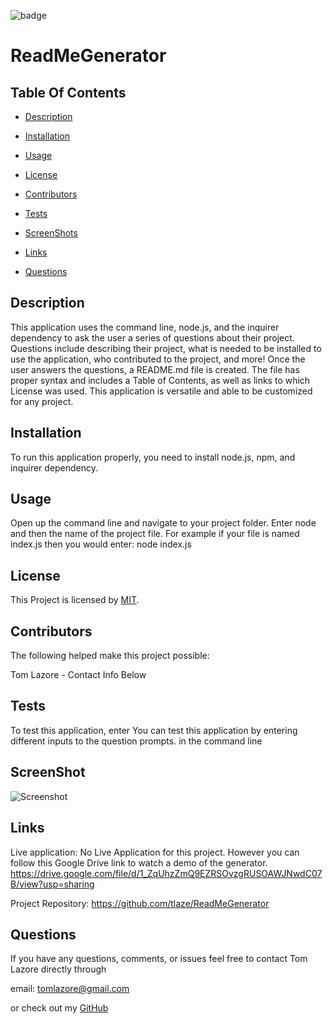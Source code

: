 

  ![badge](https://img.shields.io/badge/license-MIT-brightgreen)
  
  # ReadMeGenerator
  

  ## Table Of Contents

  * [Description](#description)

  * [Installation](#installation)

  * [Usage](#usage)

  * [License](#license)

  * [Contributors](#contributors)

  * [Tests](#tests)

  * [ScreenShots](#screenshots)

  * [Links](#links)

  * [Questions](#questions)

  ## Description

  This application uses the command line, node.js, and the inquirer dependency to ask the user a series of questions about their project. Questions include describing their project, what is needed to be installed to use the application, who contributed to the project, and more! Once the user answers the questions, a README.md file is created. The file has proper syntax and includes a Table of Contents, as well as links to which License was used. This application is versatile and able to be customized for any project.
  
  ## Installation

  To run this application properly, you need to install node.js, npm, and inquirer dependency.
  

  ## Usage
  
  Open up the command line and navigate to your project folder. Enter node and then the name of the project file. For example if your file is named index.js then you would enter: node index.js
  
  
  ## License
  
  This Project is licensed by [MIT](https://choosealicense.com/licenses/mit/).
  
  ## Contributors
  
  The following helped make this project possible:

  Tom Lazore - Contact Info Below
  
  
  ## Tests
  
  To test this application, enter You can test this application by entering different inputs to the question prompts. in the command line

  ## ScreenShot

  ![Screenshot](C:\Users\tl524\Desktop\readMeGenerator\assets\images\screenshot.png)

  ## Links

  Live application: No Live Application for this project. However you can follow this Google Drive link to watch a demo of the generator. https://drive.google.com/file/d/1_ZqUhzZmQ9EZRSOvzgRUSOAWJNwdC07B/view?usp=sharing

  Project Repository: https://github.com/tlaze/ReadMeGenerator
  
  
  ## Questions

  If you have any questions, comments, or issues feel free to contact Tom Lazore directly through
  
  email: tomlazore@gmail.com

  or check out my [GitHub](https://github.com/tlaze)

  